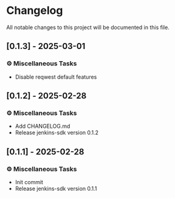 # Changelog

All notable changes to this project will be documented in this file.

## [0.1.3] - 2025-03-01

### ⚙️ Miscellaneous Tasks

- Disable reqwest default features

## [0.1.2] - 2025-02-28

### ⚙️ Miscellaneous Tasks

- Add CHANGELOG.md
- Release jenkins-sdk version 0.1.2

## [0.1.1] - 2025-02-28

### ⚙️ Miscellaneous Tasks

- Init commit
- Release jenkins-sdk version 0.1.1

<!-- generated by git-cliff -->
